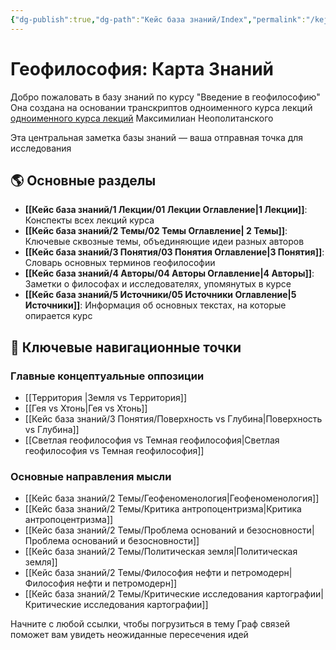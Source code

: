 ```yaml
---
{"dg-publish":true,"dg-path":"Кейс база знаний/Index","permalink":"/kejs-baza-znanij/index/"}
---
```


# Геофилософия: Карта Знаний

Добро пожаловать в базу знаний по курсу "Введение в геофилософию" 
Она создана на основании транскриптов одноименного курса  лекций [одноименного курса лекций](https://youtube/sZ5y-9kIbDw?si=xqYSNwupECuOmw84) Максимилиан Неополитанского 

Эта центральная заметка базы знаний  — ваша отправная точка для исследования

## 🌎 Основные разделы

- **[[Кейс база знаний/1 Лекции/01 Лекции Оглавление\|1 Лекции]]**: Конспекты всех лекций курса
- **[[Кейс база знаний/2 Темы/02 Темы Оглавление\| 2 Темы]]**: Ключевые сквозные темы, объединяющие идеи разных авторов
- **[[Кейс база знаний/3 Понятия/03 Понятия Оглавление\|3 Понятия]]**: Словарь основных терминов геофилософии
- **[[Кейс база знаний/4 Авторы/04 Авторы Оглавление\|4 Авторы]]**: Заметки о философах и исследователях, упомянутых в курсе
- **[[Кейс база знаний/5 Источники/05 Источники Оглавление\|5 Источники]]**: Информация об основных текстах, на которые опирается курс

## 🔴 Ключевые навигационные точки

### Главные концептуальные оппозиции
- [[Территория \|Земля vs Tерритория]]
- [[Гея vs Хтонь\|Гея vs Хтонь]]
- [[Кейс база знаний/3 Понятия/Поверхность vs Глубина\|Поверхность vs Глубина]]
- [[Светлая геофилософия vs Темная геофилософия\|Светлая геофилософия vs Темная геофилософия]]

### Основные направления мысли
- [[Кейс база знаний/2 Темы/Геофеноменология\|Геофеноменология]]
- [[Кейс база знаний/2 Темы/Критика антропоцентризма\|Критика антропоцентризма]]
- [[Кейс база знаний/2 Темы/Проблема оснований и безосновности\|Проблема оснований и безосновности]]
- [[Кейс база знаний/2 Темы/Политическая земля\|Политическая земля]]
- [[Кейс база знаний/2 Темы/Философия нефти и петромодерн\|Философия нефти и петромодерн]]
- [[Кейс база знаний/2 Темы/Критические исследования картографии\|Критические исследования картографии]]

Начните с любой ссылки, чтобы погрузиться в тему Граф связей поможет вам увидеть неожиданные пересечения идей




